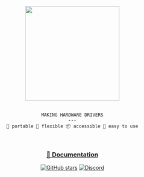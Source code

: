 <div align="center">
<img height="250" src="https://raw.githubusercontent.com/libhal/.github/main/profile/logo.png">
<br />
<br />

```
MAKING HARDWARE DRIVERS
---
🚚 portable 🦾 flexible 📦 accessible 🍰 easy to use
```
<br />
</div>

<div align="center">

<h3>
<a href="https://libhal.github.io/">📖 Documentation</a>
</h3>

[![GitHub stars](https://img.shields.io/github/stars/libhal/libhal.svg)](https://github.com/libhal/libhal/stargazers)
[![Discord](https://img.shields.io/discord/800515757871726622?color=7389D8&logo=discord&logoColor=ffffff&labelColor=6A7EC2)](https://discord.gg/p5A6vzv8tm)

</div>
